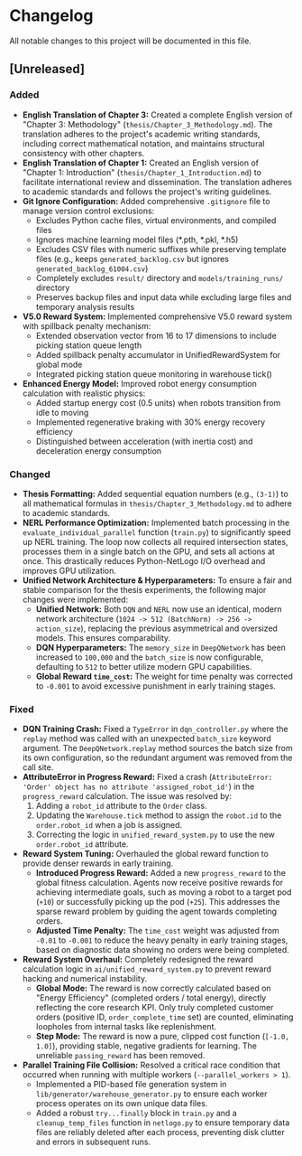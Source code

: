 # Changelog

All notable changes to this project will be documented in this file.

## [Unreleased]

### Added
- **English Translation of Chapter 3:** Created a complete English version of "Chapter 3: Methodology" (`thesis/Chapter_3_Methodology.md`). The translation adheres to the project's academic writing standards, including correct mathematical notation, and maintains structural consistency with other chapters.
- **English Translation of Chapter 1:** Created an English version of "Chapter 1: Introduction" (`thesis/Chapter_1_Introduction.md`) to facilitate international review and dissemination. The translation adheres to academic standards and follows the project's writing guidelines.
- **Git Ignore Configuration:** Added comprehensive `.gitignore` file to manage version control exclusions:
  - Excludes Python cache files, virtual environments, and compiled files
  - Ignores machine learning model files (*.pth, *.pkl, *.h5)
  - Excludes CSV files with numeric suffixes while preserving template files (e.g., keeps `generated_backlog.csv` but ignores `generated_backlog_61004.csv`)
  - Completely excludes `result/` directory and `models/training_runs/` directory
  - Preserves backup files and input data while excluding large files and temporary analysis results
- **V5.0 Reward System:** Implemented comprehensive V5.0 reward system with spillback penalty mechanism:
  - Extended observation vector from 16 to 17 dimensions to include picking station queue length
  - Added spillback penalty accumulator in UnifiedRewardSystem for global mode
  - Integrated picking station queue monitoring in warehouse tick()
- **Enhanced Energy Model:** Improved robot energy consumption calculation with realistic physics:
  - Added startup energy cost (0.5 units) when robots transition from idle to moving
  - Implemented regenerative braking with 30% energy recovery efficiency
  - Distinguished between acceleration (with inertia cost) and deceleration energy consumption

### Changed
- **Thesis Formatting:** Added sequential equation numbers (e.g., `(3-1)`) to all mathematical formulas in `thesis/Chapter_3_Methodology.md` to adhere to academic standards.
- **NERL Performance Optimization:** Implemented batch processing in the `evaluate_individual_parallel` function (`train.py`) to significantly speed up NERL training. The loop now collects all required intersection states, processes them in a single batch on the GPU, and sets all actions at once. This drastically reduces Python-NetLogo I/O overhead and improves GPU utilization.
- **Unified Network Architecture & Hyperparameters:** To ensure a fair and stable comparison for the thesis experiments, the following major changes were implemented:
  - **Unified Network:** Both `DQN` and `NERL` now use an identical, modern network architecture (`1024 -> 512 (BatchNorm) -> 256 -> action_size`), replacing the previous asymmetrical and oversized models. This ensures comparability.
  - **DQN Hyperparameters:** The `memory_size` in `DeepQNetwork` has been increased to `100,000` and the `batch_size` is now configurable, defaulting to `512` to better utilize modern GPU capabilities.
  - **Global Reward `time_cost`:** The weight for time penalty was corrected to `-0.001` to avoid excessive punishment in early training stages.

### Fixed
- **DQN Training Crash:** Fixed a `TypeError` in `dqn_controller.py` where the `replay` method was called with an unexpected `batch_size` keyword argument. The `DeepQNetwork.replay` method sources the batch size from its own configuration, so the redundant argument was removed from the call site.
- **AttributeError in Progress Reward:** Fixed a crash (`AttributeError: 'Order' object has no attribute 'assigned_robot_id'`) in the `progress_reward` calculation. The issue was resolved by:
  1. Adding a `robot_id` attribute to the `Order` class.
  2. Updating the `Warehouse.tick` method to assign the `robot.id` to the `order.robot_id` when a job is assigned.
  3. Correcting the logic in `unified_reward_system.py` to use the new `order.robot_id` attribute.
- **Reward System Tuning:** Overhauled the global reward function to provide denser rewards in early training.
  - **Introduced Progress Reward:** Added a new `progress_reward` to the global fitness calculation. Agents now receive positive rewards for achieving intermediate goals, such as moving a robot to a target pod (`+10`) or successfully picking up the pod (`+25`). This addresses the sparse reward problem by guiding the agent towards completing orders.
  - **Adjusted Time Penalty:** The `time_cost` weight was adjusted from `-0.01` to `-0.001` to reduce the heavy penalty in early training stages, based on diagnostic data showing no orders were being completed.
- **Reward System Overhaul:** Completely redesigned the reward calculation logic in `ai/unified_reward_system.py` to prevent reward hacking and numerical instability.
  - **Global Mode:** The reward is now correctly calculated based on "Energy Efficiency" (completed orders / total energy), directly reflecting the core research KPI. Only truly completed customer orders (positive ID, `order_complete_time` set) are counted, eliminating loopholes from internal tasks like replenishment.
  - **Step Mode:** The reward is now a pure, clipped cost function (`[-1.0, 1.0]`), providing stable, negative gradients for learning. The unreliable `passing_reward` has been removed.
- **Parallel Training File Collision:** Resolved a critical race condition that occurred when running with multiple workers (`--parallel_workers > 1`).
  - Implemented a PID-based file generation system in `lib/generator/warehouse_generator.py` to ensure each worker process operates on its own unique data files.
  - Added a robust `try...finally` block in `train.py` and a `cleanup_temp_files` function in `netlogo.py` to ensure temporary data files are reliably deleted after each process, preventing disk clutter and errors in subsequent runs. 